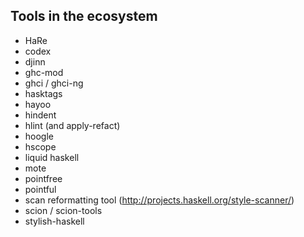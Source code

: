 ## Tools in the ecosystem

* HaRe
* codex
* djinn 
* ghc-mod
* ghci / ghci-ng
* hasktags
* hayoo
* hindent
* hlint (and apply-refact)
* hoogle
* hscope
* liquid haskell
* mote
* pointfree
* pointful
* scan reformatting tool (http://projects.haskell.org/style-scanner/)
* scion / scion-tools
* stylish-haskell
